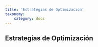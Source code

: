 ```yaml
---
title: 'Estrategias de Optimización'
taxonomy:
    category: docs
---
```


## Estrategias de Optimización

